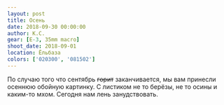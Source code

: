 ```yaml
---
layout: post
title: Осень
date: 2018-09-30 00:00:00
author: К.С.
gear: [E-3, 35mm macro]
shoot_date: 2018-09-01
location: Ёльбаза
colors: ['020300', '081502']
---
```

По случаю того что сентябрь ~~горит~~ заканчивается, мы вам принесли осеннюю обойную картинку. С листиком не то берёзы, не то осины и каким-то мхом. Сегодня нам лень занудствовать.
